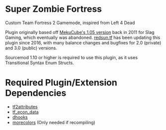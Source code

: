 # Super Zombie Fortress

Custom Team Fortress 2 Gamemode, inspired from Left 4 Dead

Plugin originally based off [MekuCube's 1.05 version](https://forums.alliedmods.net/showthread.php?p=1467101) back in 2011 for Slag Gaming, which eventually was abandoned.
[redsun.tf](https://redsun.tf/) has been updating this plugin since 2016, with many balance changes and bugfixes for 2.0 (private) and 3.0 (public) versions.

Sourcemod 1.10 or higher is required to use this plugin, as it uses Transitional Syntax Enum Structs.

# Required Plugin/Extension Dependencies

- [tf2attributes](https://forums.alliedmods.net/showthread.php?t=210221)
- [tf_econ_data](https://forums.alliedmods.net/showthread.php?t=315011)
- [dhooks](https://forums.alliedmods.net/showthread.php?t=180114)
- [morecolors](https://forums.alliedmods.net/showthread.php?t=185016) (Only needed if recompiling)
